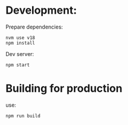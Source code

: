 # Development:

Prepare dependencies:

```
nvm use v18
npm install
```

Dev server:

```
npm start
```

# Building for production

use:

```
npm run build
```
